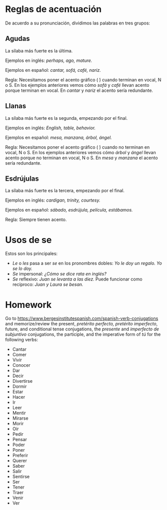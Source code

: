 # Reglas de acentuación

De acuerdo a su pronunciación, dividimos las palabras en tres grupos:

## Agudas 

La sílaba más fuerte es la última. 

Ejemplos en inglés: *perhaps, ago, mature.* 

Ejemplos en español: *cantar, sofá, café, nariz.*

Regla: Necesitamos poner el acento gráfico ( ́) cuando terminan en vocal, N o S. En los ejemplos anteriores 
vemos cómo *sofá* y *café* llevan acento porque terminan en vocal. En *cantar* y *nariz* el acento sería redundante.

## Llanas 

La sílaba más fuerte es la segunda, empezando por el final. 

Ejemplos en inglés: *English, table, behavior.* 

Ejemplos en español: *mesa, manzana, árbol, ángel.*

Regla: Necesitamos poner el acento gráfico ( ́) cuando no terminan en vocal, N o S. En los ejemplos anteriores 
vemos cómo *árbol* y *ángel* llevan acento porque no terminan en vocal, N o S. En *mesa* y *manzana* 
el acento sería redundante.

## Esdrújulas 

La sílaba más fuerte es la tercera, empezando por el final. 

Ejemplos en inglés: *cardigan, trinity, courtesy.* 

Ejemplos en español: *sábado, esdrújula, película, estábamos.* 

Regla: Siempre tienen acento.

# Usos de se

Estos son los principales:

- *Le* o *les* pasa a ser *se* en los pronombres dobles: *Yo le doy un regalo. Yo se lo doy.*
- *Se* impersonal: *¿Cómo se dice rata en inglés?*
- *Se* reflexivo: *Juan se levanta a las diez.* Puede funcionar como recíproco: *Juan y Laura se besan.*

# Homework

Go to https://www.bergesinstitutespanish.com/spanish-verb-conjugations
and memorize/review the present, *pretérito perfecto, pretérito imperfecto*, future, and conditional tense conjugations,
the *presente* and *imperfecto de subjuntivo* conjugations, the participle, and the imperative form of *tú* for the following verbs:

- Cantar
- Comer
- Vivir
- Conocer
- Dar
- Decir
- Divertirse
- Dormir
- Estar
- Hacer
- Ir
- Leer
- Mentir
- Mirarse
- Morir
- Oír
- Pedir
- Pensar
- Poder
- Poner
- Preferir
- Querer
- Saber
- Salir
- Sentirse
- Ser
- Tener
- Traer
- Venir
- Ver